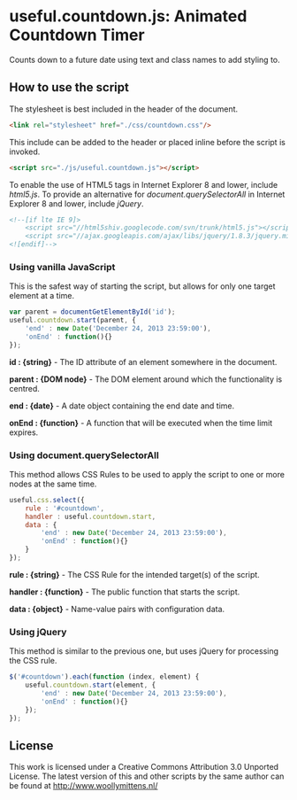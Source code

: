 # useful.countdown.js: Animated Countdown Timer

Counts down to a future date using text and class names to add styling to.

## How to use the script

The stylesheet is best included in the header of the document.

```html
<link rel="stylesheet" href="./css/countdown.css"/>
```

This include can be added to the header or placed inline before the script is invoked.

```html
<script src="./js/useful.countdown.js"></script>
```

To enable the use of HTML5 tags in Internet Explorer 8 and lower, include *html5.js*. To provide an alternative for *document.querySelectorAll* in Internet Explorer 8 and lower, include *jQuery*.

```html
<!--[if lte IE 9]>
	<script src="//html5shiv.googlecode.com/svn/trunk/html5.js"></script>
	<script src="//ajax.googleapis.com/ajax/libs/jquery/1.8.3/jquery.min.js"></script>
<![endif]-->
```

### Using vanilla JavaScript

This is the safest way of starting the script, but allows for only one target element at a time.

```javascript
var parent = documentGetElementById('id');
useful.countdown.start(parent, {
	'end' : new Date('December 24, 2013 23:59:00'),
	'onEnd' : function(){}
});
```

**id : {string}** - The ID attribute of an element somewhere in the document.

**parent : {DOM node}** - The DOM element around which the functionality is centred.

**end : {date}** - A date object containing the end date and time.

**onEnd : {function}** - A function that will be executed when the time limit expires.

### Using document.querySelectorAll

This method allows CSS Rules to be used to apply the script to one or more nodes at the same time.

```javascript
useful.css.select({
	rule : '#countdown',
	handler : useful.countdown.start,
	data : {
		'end' : new Date('December 24, 2013 23:59:00'),
		'onEnd' : function(){}
	}
});
```

**rule : {string}** - The CSS Rule for the intended target(s) of the script.

**handler : {function}** - The public function that starts the script.

**data : {object}** - Name-value pairs with configuration data.

### Using jQuery

This method is similar to the previous one, but uses jQuery for processing the CSS rule.

```javascript
$('#countdown').each(function (index, element) {
	useful.countdown.start(element, {
		'end' : new Date('December 24, 2013 23:59:00'),
		'onEnd' : function(){}
	});
});
```

## License
This work is licensed under a Creative Commons Attribution 3.0 Unported License. The latest version of this and other scripts by the same author can be found at http://www.woollymittens.nl/
